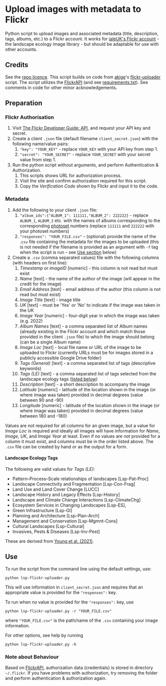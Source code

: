 # Upload images with metadata to Flickr
Python script to upload images and associated metadata (title, description, tags, albums, etc.) to a Flickr account. It works for [ialeUK's Flickr account](https://www.flickr.com/photos/96878059@N06/) - the landscape ecology image library - but should be adaptable for use with other accounts.

## Credits
See the [repo licence](LICENSE). This script builds on code from [akige](https://github.com/aikige)'s [flickr-uploader](https://github.com/aikige/flickr-uploader) script. The script utilizes the [FlickrAPI](https://github.com/sybrenstuvel/flickrapi/) (and see [requirements.txt](requirements.txt)). See comments in code for other minor acknowledgements.

## Preparation
### Flickr Authorisation
1. Visit [The Flickr Developer Guide: API](https://www.flickr.com/services/developer/api/), and request your API key and secret.
2. Create a client `.json` file (default filename `client_secret.json`) with the following name/value pairs:
    1. `"key": "YOUR_KEY"` - replace `YOUR_KEY` with your API key from step 1.  
    2. `"secret": "YOUR_SECRET"` - replace  `YOUR_SECRET` with your secret value from step 1.
3. Run the python script without arguments, and perform Authentication & Authorization.
    1. This scripts shows URL for authorization process.
    2. Visit the site and confirm authorization required for this script.
    3. Copy the *Verification Code* shown by Flickr and input it to the code.

### Metadata
1. Add the following to your client `.json` file:
    1. `"album_ids":{"ALBUM_1": 111111,"ALBUM_2": 222222}` - replace `ALBUM_1`, `ALBUM_2` etc. with the names of albums corresponding to the corresponding [photoset](https://www.flickr.com/help/forum/en-us/72157675237678471/) numbers (replace  `111111` and `222222` with your photoset numbers)
    2. `"responses": "YOUR_FILE.csv"` - (optional) provide the name of the .`csv` file containing the metadata for the images to be uploaded (this is not needed if the filename is provided as an argument with `-f` tag when the script is run - see [Use section](#Use) below)
1. Create a `.csv` (comma separated values) file with the following columns (with headers on first line):
    1. _Timestamp or imageID_ [numeric] - this column is not read but must exist
    2. _Name_ [text] - the name of the author of the image (will appear in the credit for the image)
    3. _Email Address_ [text] - email address of the author (this column is not read but must exist)
    4. _Image Title_ [text] - image title
    5. _UK_ [text] - must be 'Yes' or 'No' to indicate if the image was taken in the UK
    6. _Image Year_ [numeric] - four-digit year in which the image was taken (e.g. 2022)
    7. _Album Names_ [text] - a comma separated list of Album names (already existing in the Flickr account and which match those provided in the client `.json` file) to which the image should belong (can be a single Album name)
    8. _Image Loc_ [text] - local file name or URL of the image to be uploaded to Flickr (currently URLs must be for images stored in a publicly accessible Google Drive folder)
    9. _Tags (General)_ [text] - a comma separated list of tags (descriptive keywords)
    10. _Tags (LE)_ [text] - a comma separated list of tags selected from the landscape ecology tags ([listed below](#Landscape-Ecology-Tags))
    11. _Description_ [text] - a short description to accompany the image
    12. _Latitude_ [numeric] - latitude of the location shown in the image (or where image was taken) provided in decimal degrees (value between 90 and -90)
    13. _Longitude_ [numeric] - latitude of the location shown in the image (or where image was taken) provided in decimal degrees (value between 180 and -180)

Values are not required for all columns for an given image, but a value for _Image Loc_ is required and ideally all images will have information for _Name_, _Image_, _UK_, and _Image Year_ at least. Even if no values are not provided for a column it must exist, and columns must be in the order listed above. The `.csv` file can be created by hand or as the output for a form.

#### Landscape Ecology Tags
The following are valid values for _Tags (LE)_:
- Pattern–Process–Scale relationships of landscapes [Lsp-Pat-Proc]
- Landscape Connectivity and Fragmentation [Lsp-Con-Frag]
- Land Use and Land Cover Change [LUCC]
- Landscape History and Legacy Effects [Lsp-History]
- Landscape and Climate Change Interactions [Lsp-ClimateChg]
- Ecosystem Services in Changing Landscapes [Lsp-ES],
- Green Infrastructure [Lsp-GI]
- Planning and Architecture [Lsp-Plan-Arch]
- Management and Conservation [Lsp-Mgmnt-Cons]
- Cultural Landscapes [Lsp-Cultural]
- Invasives, Pests & Diseases [Lsp-Inv-Pest]

These are derived from [Young et al. (2021)](https://doi.org/10.1007/s10980-019-00945-1).

## Use
To run the script from the command line using the default settings, use:
```
python lsp-flickr-uploader.py
```
This will use information in `client_secret.json` and requires that an appropriate value is provided for the `"responses":` key.

To run when no value is provided for the `"responses":` key, use
```
python lsp-flickr-uploader.py -r "YOUR_FILE.csv"
```
where `"YOUR_FILE.csv"` is the path/name of the `.csv` containing your image information.

For other options, see help by running
```
python lsp-flickr-uploader.py -h
```

### Note about Behaviour
Based on [FlickrAPI](https://github.com/sybrenstuvel/flickrapi/), authorization data (credentials) is stored in directory `~/.flickr`. If you have problems with authorization, try removing the folder and perform authentication & authorization again.
